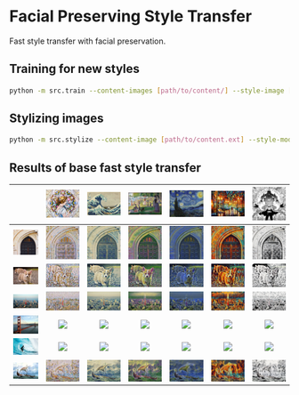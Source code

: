 # Facial Preserving Style Transfer

Fast style transfer with facial preservation.

## Training for new styles

```bash
python -m src.train --content-images [path/to/content/] --style-image [path/to/style.jpg] --output [path/to/output/] [--face]
```

## Stylizing images

```bash
python -m src.stylize --content-image [path/to/content.ext] --style-model [path/to/model.pth] --output [path/to/output.png]
```

## Results of base fast style transfer

|  | ![](images/styles/mosaic.jpg) | ![](images/styles/Great_Wave_off_Kanagawa.jpg)  | ![](images/styles/A-Sunday-Afternoon-on-the-Island-of-La-Grande-Jatte.jpg)  | ![](images/styles/Starry-Night-by-Vincent-Van-Gogh.jpg)  | ![](images/styles/Rain's-Rustle-by-Leonid-Afremov.jpg) | ![](images/styles/manga.png) |
|:-----:|:-----:|:-----:|:-----:|:-----:|:-----:|:-----:|
| ![](images/content/amber.jpg) | ![](images/results/mosaic/amber.png) | ![](images/results/wave/amber.png) | ![](images/results/grande-jatte/amber.png) | ![](images/results/stary-night/amber.png) | ![](images/results/rains-rustle/amber.png) | ![](images/results/manga/amber.png) |
| ![](images/content/corgi.jpg) | ![](images/results/mosaic/corgi.png) | ![](images/results/wave/corgi.png) | ![](images/results/grande-jatte/corgi.png) | ![](images/results/stary-night/corgi.png) | ![](images/results/rains-rustle/corgi.png) | ![](images/results/manga/corgi.png) |
| ![](images/content/tokyo.jpg) | ![](images/results/mosaic/tokyo.png) | ![](images/results/wave/tokyo.png) | ![](images/results/grande-jatte/tokyo.png) | ![](images/results/stary-night/tokyo.png) | ![](images/results/rains-rustle/tokyo.png) | ![](images/results/manga/tokyo.png) |
| ![](images/content/golden-gate-bridge.jpg) | ![](images/results/mosaic/golden-gate-bridge.png) | ![](images/results/wave/golden-gate-bridge.png) | ![](images/results/grande-jatte/golden-gate-bridge.png) | ![](images/results/stary-night/golden-gate-bridge.png) | ![](images/results/rains-rustle/golden-gate-bridge.png) | ![](images/results/manga/golden-gate-bridge.png) |
| ![](images/content/surfing.jpg) | ![](images/results/mosaic/surfing.png) | ![](images/results/wave/surfing.png) | ![](images/results/grande-jatte/surfing.png) | ![](images/results/stary-night/surfing.png) | ![](images/results/rains-rustle/surfing.png) | ![](images/results/manga/surfing.png) |
| ![](images/content/viking.jpg) | ![](images/results/mosaic/viking.png) | ![](images/results/wave/viking.png) | ![](images/results/grande-jatte/viking.png) | ![](images/results/stary-night/viking.png) | ![](images/results/rains-rustle/viking.png) | ![](images/results/manga/viking.png) |
